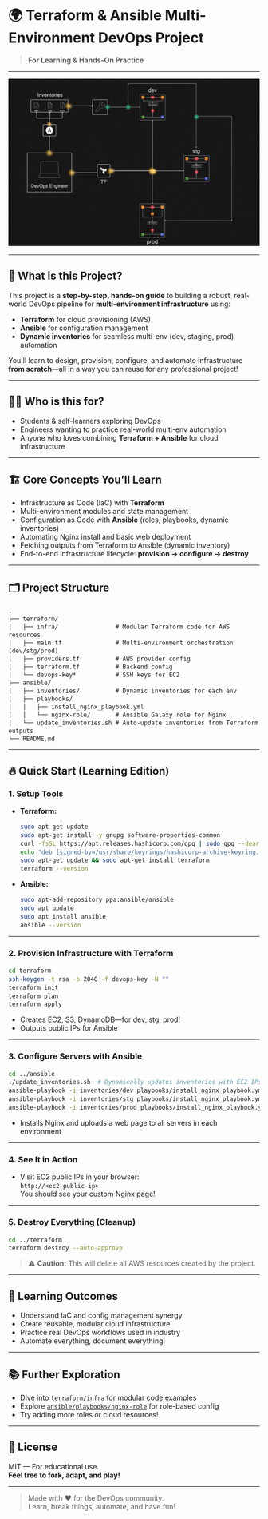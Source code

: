 # 🌍 Terraform & Ansible Multi-Environment DevOps Project

> **For Learning & Hands-On Practice**

---

![Project Diagram](terraform-ansible-multi-env-master/images/Project-design.gif)


---

## 🚀 What is this Project?

This project is a **step-by-step, hands-on guide** to building a robust, real-world DevOps pipeline for **multi-environment infrastructure** using:

- **Terraform** for cloud provisioning (AWS)
- **Ansible** for configuration management
- **Dynamic inventories** for seamless multi-env (dev, staging, prod) automation

You'll learn to design, provision, configure, and automate infrastructure **from scratch**—all in a way you can reuse for any professional project!

---

## 🧑‍💻 Who is this for?

- Students & self-learners exploring DevOps
- Engineers wanting to practice real-world multi-env automation
- Anyone who loves combining **Terraform + Ansible** for cloud infrastructure

---

## 🏗️ Core Concepts You’ll Learn

- Infrastructure as Code (IaC) with **Terraform**
- Multi-environment modules and state management
- Configuration as Code with **Ansible** (roles, playbooks, dynamic inventories)
- Automating Nginx install and basic web deployment
- Fetching outputs from Terraform to Ansible (dynamic inventory)
- End-to-end infrastructure lifecycle: **provision → configure → destroy**

---

## 🗂️ Project Structure

```text
.
├── terraform/
│   ├── infra/                # Modular Terraform code for AWS resources
│   ├── main.tf               # Multi-environment orchestration (dev/stg/prod)
│   ├── providers.tf          # AWS provider config
│   ├── terraform.tf          # Backend config
│   └── devops-key*           # SSH keys for EC2
├── ansible/
│   ├── inventories/          # Dynamic inventories for each env
│   ├── playbooks/
│   │   ├── install_nginx_playbook.yml
│   │   └── nginx-role/       # Ansible Galaxy role for Nginx
│   └── update_inventories.sh # Auto-update inventories from Terraform outputs
└── README.md
```

---

## 🔥 Quick Start (Learning Edition)

### 1. **Setup Tools**

- **Terraform:**  
  ```bash
  sudo apt-get update
  sudo apt-get install -y gnupg software-properties-common
  curl -fsSL https://apt.releases.hashicorp.com/gpg | sudo gpg --dearmor -o /usr/share/keyrings/hashicorp-archive-keyring.gpg
  echo "deb [signed-by=/usr/share/keyrings/hashicorp-archive-keyring.gpg] https://apt.releases.hashicorp.com $(lsb_release -cs) main" | sudo tee /etc/apt/sources.list.d/hashicorp.list
  sudo apt-get update && sudo apt-get install terraform
  terraform --version
  ```

- **Ansible:**  
  ```bash
  sudo apt-add-repository ppa:ansible/ansible
  sudo apt update
  sudo apt install ansible
  ansible --version
  ```

---

### 2. **Provision Infrastructure with Terraform**

```bash
cd terraform
ssh-keygen -t rsa -b 2048 -f devops-key -N ""
terraform init
terraform plan
terraform apply
```
- Creates EC2, S3, DynamoDB—for dev, stg, prod!
- Outputs public IPs for Ansible

---

### 3. **Configure Servers with Ansible**

```bash
cd ../ansible
./update_inventories.sh  # Dynamically updates inventories with EC2 IPs
ansible-playbook -i inventories/dev playbooks/install_nginx_playbook.yml
ansible-playbook -i inventories/stg playbooks/install_nginx_playbook.yml
ansible-playbook -i inventories/prod playbooks/install_nginx_playbook.yml
```
- Installs Nginx and uploads a web page to all servers in each environment

---

### 4. **See It in Action**

- Visit EC2 public IPs in your browser:  
  `http://<ec2-public-ip>`  
  You should see your custom Nginx page!

---

### 5. **Destroy Everything (Cleanup)**

```bash
cd ../terraform
terraform destroy --auto-approve
```

> ⚠️ **Caution:** This will delete all AWS resources created by the project.

---

## 🎯 Learning Outcomes

- Understand IaC and config management synergy
- Create reusable, modular cloud infrastructure
- Practice real DevOps workflows used in industry
- Automate everything, document everything!

---

## 📚 Further Exploration

- Dive into [`terraform/infra`](terraform/infra) for modular code examples
- Explore [`ansible/playbooks/nginx-role`](ansible/playbooks/nginx-role) for role-based config
- Try adding more roles or cloud resources!

---

## 📝 License

MIT — For educational use.  
**Feel free to fork, adapt, and play!**

---

> Made with ❤️ for the DevOps community.  
> Learn, break things, automate, and have fun!

